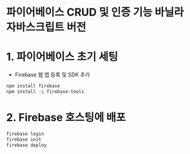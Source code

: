 # 파이어베이스 CRUD 및 인증 기능 바닐라 자바스크립트 버전

# 1. 파이어베이스 초기 세팅

- Firebase 웹 앱 등록 및 SDK 추가

```bash
npm install firebase
npm install -g firebase-tools
```

# 2. Firebase 호스팅에 배포

```bash
firebase login
firebase init
firebase deploy
```
